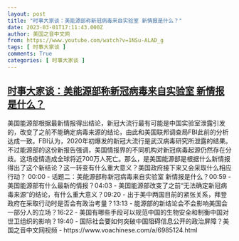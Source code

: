 ```yaml
---
layout: post
title: "时事大家谈：美能源部称新冠病毒来自实验室 新情报是什么？"
date: 2023-03-01T17:11:43.000Z
author: 美国之音中文网
from: https://www.youtube.com/watch?v=1NSu-ALAD_g
tags: [ 时事大家谈 ]
comments: True
categories: [ 时事大家谈 ]
---
```

<!--1677690703000-->
[时事大家谈：美能源部称新冠病毒来自实验室 新情报是什么？](https://www.youtube.com/watch?v=1NSu-ALAD_g)
------

<div>
美国能源部根据最新情报得出结论，新冠大流行最有可能是中国实验室泄露引发的，改变了之前不能确定病毒来源的结论，由此和美国联邦调查局FBI此前的分析达成一致。FBI认为，2020年初爆发的新冠大流行是武汉病毒研究所泄露的结果。不过能源部的这份新报告强调，美国情报界的不同机构对新冠病毒起源仍然存在分歧。这场疫情造成全球将近700万人死亡。那么，是美国能源部是根据什么新情报得出了这个新结论？这一转变有什么重大意义？美国政府接下来又会采取什么相应行动？ 00:00 - 话题二：美能源部称新冠病毒来自实验室 新情报是什么？00:59 - 美国能源部有什么最新的情报？04:03 - 美国能源部改变了之前“无法确定新冠病毒来源”的结论，有什么重大意义？09:20 - 出于美中两国目前的紧张关系，拜登政府在采取行动时是否会有政治考量？13:13 - 能源部的新结论会不会影响美国会一部分人的立场？16:22 - 美国有哪些手段可以规范中国的生物安全和制衡中国对世卫组织的影响？19:40 - 国际社会要如何突破中国阻碍信息公开的政治屏障？美国之音中文网视频 - https://www.voachinese.com/a/6985124.html
</div>
